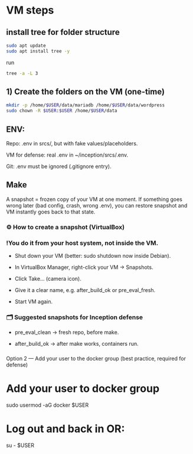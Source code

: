 # VM steps
## install tree for folder structure
```bash
sudo apt update
sudo apt install tree -y
```
run
```bash
tree -a -L 3
```

## 1) Create the folders on the VM (one-time)
```bash
mkdir -p /home/$USER/data/mariadb /home/$USER/data/wordpress
sudo chown -R $USER:$USER /home/$USER/data
```

## ENV: 

Repo: .env in srcs/, but with fake values/placeholders.

VM for defense: real .env in ~/inception/srcs/.env.

Git: .env must be ignored (.gitignore entry).

## Make 

A snapshot = frozen copy of your VM at one moment.
If something goes wrong later (bad config, crash, wrong .env), you can restore snapshot and VM instantly goes back to that state.

### ⚙️ How to create a snapshot (VirtualBox)

### !You do it from your host system, not inside the VM.

- Shut down your VM (better: sudo shutdown now inside Debian).

- In VirtualBox Manager, right-click your VM → Snapshots.

- Click Take… (camera icon).

- Give it a clear name, e.g. after_build_ok or pre_eval_fresh.

- Start VM again.

### 🗂️ Suggested snapshots for Inception defense

- pre_eval_clean → fresh repo, before make.

- after_build_ok → after make works, containers run.

###
Option 2 — Add your user to the docker group (best practice, required for defense)
# Add your user to docker group
sudo usermod -aG docker $USER

# Log out and back in OR:
su - $USER
